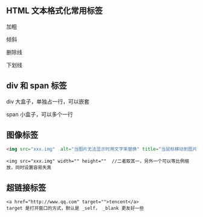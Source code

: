 ## HTML 文本格式化常用标签

加粗

倾斜

删除线

下划线

## div 和 span 标签

div 大盒子，单独占一行，可以嵌套

span 小盒子，可以多个一行



## 图像标签

```html
<img src="xxx.img"  alt="当图片无法显示时用文字来替换" title="当鼠标移动到图片上提示文字"  />
```

```
<img src="xxx.img" width="" height=""  //二者取其一，另外一个可以等比例缩放，同时设置容易失真
```



## 超链接标签

```
<a href="http://www.qq.com" target="">tencent</a>
target 是打开窗口的方式，默认是 _self， _blank 更友好一些
```

